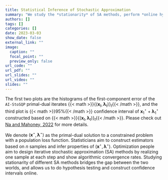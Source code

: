 ```yaml
---
title: Statistical Inference of Stochastic Approximation
summary: "We study the *stationarity* of SA methods, perform *online hypothesis testing*, and build *online confidence intervals*."
authors: []
tags: []
categories: []
date: 2023-03-03
show_date: false
external_link: ""
image:
  caption: ""
  focal_point: ""
  preview_only: false
url_code: ""
url_pdf: ""
url_slides: ""
url_video: ""
slides: ""
---
```


The first two plots are the histograms of the first-component error 
of the ``AI-StoSQP`` primal-dual iterates {{< math >}}$\{(\boldsymbol{x}_t, \boldsymbol{\lambda}_t)\}_t${{< /math >}}, and the third plot is {{< math >}}$95\%${{< /math >}} confidence interval of $\boldsymbol{x}^\star_1+\boldsymbol{\lambda}^\star_1$ constructed based on {{< math >}}$\{(\boldsymbol{x}_t, \boldsymbol{\lambda}_t)\}_t${{< /math >}}. Please check out [Na and Mahoney, 2022](/publication/preprints/na-2022-asymptotic) for more details.

We denote $(\boldsymbol{x}^\star, \boldsymbol{\lambda}^\star)$ as the primal-dual solution to a constrained problem with a population loss function. Statisticians aim to construct estimators based on $n$ samples and infer properties of $(\boldsymbol{x}^\star, \boldsymbol{\lambda}^\star)$. Optimization people aim to design iterative stochastic approximation (SA) methods by realizing one sample at each step and show algorithmic convergence rates. Studying stationarity of different SA methods bridges the gap between the two worlds, and allows us to do hypothesis testing and construct confidence intervals online.




